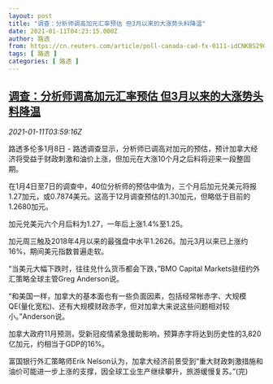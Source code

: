 ```yaml
---
layout: post
title: "调查：分析师调高加元汇率预估 但3月以来的大涨势头料降温"
date: 2021-01-11T04:23:15.000Z
author: 路透
from: https://cn.reuters.com/article/poll-canada-cad-fx-0111-idCNKBS29G08O
tags: [ 路透 ]
categories: [ 路透 ]
---
```

<!--1610338995000-->
[调查：分析师调高加元汇率预估 但3月以来的大涨势头料降温](https://cn.reuters.com/article/poll-canada-cad-fx-0111-idCNKBS29G08O)
------

<div>
<div><i>2021-01-11T03:59:16Z</i></div><p>路透多伦多1月8日 - 路透调查显示，分析师已调高对加元的预估，预计加拿大经济将受益于财政刺激和油价上涨，但加元在大涨10个月之后料将迎来一段整固期。</p><p>在1月4日至7日的调查中，40位分析师的预估中值为，三个月后加元兑美元将报1.27加元，或0.7874美元。这高于12月调查预估的1.30加元，但略低于目前的1.2680加元。</p><p>加元兑美元六个月后料为1.27，一年后上涨1.4%至1.25。</p><p>加元周三触及2018年4月以来的最强盘中水平1.2626。加元3月以来已上涨约16%，期间美元指数普遍走软。</p><p>“当美元大幅下跌时，往往兑什么货币都会下跌，”BMO Capital Markets驻纽约外汇策略全球主管Greg Anderson说。</p><p>“和美国一样，加拿大的基本面也有一些负面因素，包括经常帐赤字、大规模QE(量化宽松)、还有大规模财政赤字，但对加拿大来说这些问题相对较小。”Anderson说。</p><p>加拿大政府11月预测，受新冠疫情紧急援助影响，预算赤字将达到历史性的3,820亿加元，约相当于GDP的16%。</p><p>富国银行外汇策略师Erik Nelson认为，加拿大经济前景受到“重大财政刺激措施和油价可能进一步上涨的支撑，因全球工业生产继续攀升，旅游缓慢复苏。”(完)</p>
</div>
